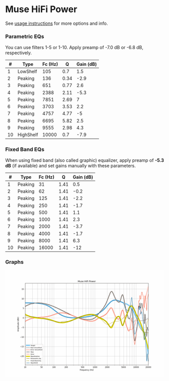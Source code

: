 # Muse HiFi Power
See [usage instructions](https://github.com/jaakkopasanen/AutoEq#usage) for more options and info.

### Parametric EQs
You can use filters 1-5 or 1-10. Apply preamp of -7.0 dB or -6.8 dB, respectively.

|   # | Type      |   Fc (Hz) |    Q |   Gain (dB) |
|-----|-----------|-----------|------|-------------|
|   1 | LowShelf  |       105 | 0.7  |         1.5 |
|   2 | Peaking   |       136 | 0.34 |        -2.9 |
|   3 | Peaking   |       651 | 0.77 |         2.6 |
|   4 | Peaking   |      2388 | 2.11 |        -5.3 |
|   5 | Peaking   |      7851 | 2.69 |         7   |
|   6 | Peaking   |      3703 | 3.53 |         2.2 |
|   7 | Peaking   |      4757 | 4.77 |        -5   |
|   8 | Peaking   |      6695 | 5.82 |         2.5 |
|   9 | Peaking   |      9555 | 2.98 |         4.3 |
|  10 | HighShelf |     10000 | 0.7  |        -7.9 |

### Fixed Band EQs
When using fixed band (also called graphic) equalizer, apply preamp of **-5.3 dB** (if available) and set gains manually with these parameters.

|   # | Type    |   Fc (Hz) |    Q |   Gain (dB) |
|-----|---------|-----------|------|-------------|
|   1 | Peaking |        31 | 1.41 |         0.5 |
|   2 | Peaking |        62 | 1.41 |        -0.2 |
|   3 | Peaking |       125 | 1.41 |        -2.2 |
|   4 | Peaking |       250 | 1.41 |        -1.7 |
|   5 | Peaking |       500 | 1.41 |         1.1 |
|   6 | Peaking |      1000 | 1.41 |         2.3 |
|   7 | Peaking |      2000 | 1.41 |        -3.7 |
|   8 | Peaking |      4000 | 1.41 |        -1.7 |
|   9 | Peaking |      8000 | 1.41 |         6.3 |
|  10 | Peaking |     16000 | 1.41 |       -12   |

### Graphs
![](./Muse%20HiFi%20Power.png)
